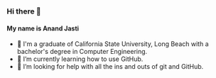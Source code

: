 ### Hi there 👋
#### My name is Anand Jasti
- 🔭 I'm a graduate of California State University, Long Beach with a bachelor's degree in Computer Engineering.
- 🌱 I’m currently learning how to use GitHub.
- 🤔 I’m looking for help with all the ins and outs of git and GitHub.
<!--
**AnandJ01/AnandJ01** is a ✨ _special_ ✨ repository because its `README.md` (this file) appears on your GitHub profile.

Here are some ideas to get you started:

- 🔭 I’m currently working on ...
- 🌱 I’m currently learning ...
- 👯 I’m looking to collaborate on ...
- 🤔 I’m looking for help with ...
- 💬 Ask me about ...
- 📫 How to reach me: ...
- 😄 Pronouns: ...
- ⚡ Fun fact: ...
-->

